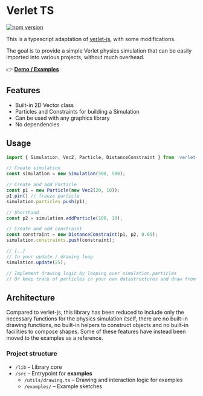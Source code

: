 # Verlet TS

[![npm version](https://badge.fury.io/js/verlet-ts.svg)](https://badge.fury.io/js/verlet-ts)

This is a typescript adaptation of [verlet-js](https://github.com/subprotocol/verlet-js), with some modifications.

The goal is to provide a simple Verlet physics simulation that can be easily imported into various projects, without much overhead.

👉 [**Demo / Examples**](https://verlet-ts-demo.pages.dev/) 

## Features

* Built-in 2D Vector class
* Particles and Constraints for building a Simulation
* Can be used with any graphics library
* No dependencies

## Usage

```ts
import { Simulation, Vec2, Particle, DistanceConstraint } from 'verlet-ts';

// Create simulation
const simulation = new Simulation(500, 500);

// Create and add Particle
const p1 = new Particle(new Vec2(20, 10));
p1.pin() // freeze particle
simulation.particles.push(p1);

// Shorthand 
const p2 = simulation.addParticle(100, 10);

// Create and add constraint
const constraint = new DistanceConstraint(p1, p2, 0.05);
simulation.constraints.push(constraint);

// [..]
// In your update / drawing loop
simulation.update(25);

// Implement drawing logic by looping over simulation.particles
// Or keep track of particles in your own datastructures and draw from there.
```

## Architecture

Compared to verlet-js, this library has been reduced to include only the necessary functions for the physics simulation itself, there are no built-in drawing functions, no built-in helpers to construct objects and no built-in facilities to compose shapes. Some of these features have instead been moved to the examples as a reference.

### Project structure
* `/lib` – Library core
* `/src` – Entrypoint for **examples**
  * `/utils/drawing.ts` – Drawing and interaction logic for examples
  * `/examples/` – Example sketches